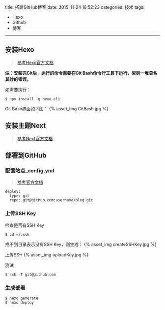 title: 搭建GitHub博客
date: 2015-11-24 18:52:23
categories: 技术
tags: 
  - Hexo
  - Github
  - 博客
---
## 安装Hexo
> [参考Hexo官方文档](https://hexo.io/zh-cn/docs/index.html)

**注：安装完Git后，运行的命令需要在Git Bash命令行工具下运行，否则一堆莫名其妙的错误。**

如需要执行：

	$ npm install -g hexo-cli

<!-- more -->

Git Bash界面如下图：
{% asset_img GitBash.jpg %}

## 安装主题Next
> [参考Next官方文档](http://theme-next.iissnan.com/)

## 部署到GitHub
### 配置站点_config.yml
> [参考官方文档](http://hexo.io/docs/deployment.html)

    deploy:
      type: git
      repo: git@github.com:username/blog.git
### 上传SSH Key
检查是否有SSH Key

    $ cd ~/.ssh

找不到目录表示没有SSH Key，则生成：
{% asset_img createSSHKey.jpg %}

上传SSH
{% asset_img uploadKey.jpg %}

测试

    $ ssh -T git@github.com


### 生成部署

    $ hexo generate
    $ hexo deploy


